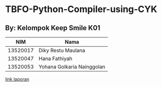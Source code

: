 # TBFO-Python-Compiler-using-CYK
## By: Kelompok Keep Smile K01
NIM | Nama |
--- | --- |
13520017 | Diky Restu Maulana |
13520047 | Hana Fathiyah |
13520053 | Yohana Golkaria Nainggolan

[link laporan](https://itbdsti-my.sharepoint.com/:w:/g/personal/13520053_mahasiswa_itb_ac_id/EfckIXUjuJ5GpMcQgNYhv5AB-503rmnsYpjau6klUGVokg?e=VHJgFM)
